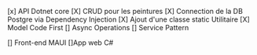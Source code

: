 [x] API Dotnet core
[X] CRUD pour les peintures
[X] Connection de la DB Postgre via Dependency Injection
[X] Ajout d'une classe static Utilitaire
[X] Model Code First
[] Async Operations
[] Service Pattern

[] Front-end MAUI
[]App web C#
